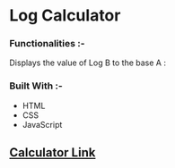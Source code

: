 # Log Calculator

### Functionalities :-

Displays the value of Log B to the base A :


### Built With :-

- HTML
- CSS
- JavaScript


## [Calculator Link](./Log.html)
